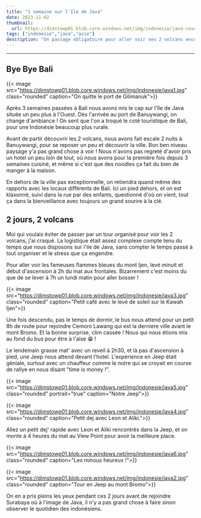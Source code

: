 ```yaml
---
title: "1 semaine sur l'île de Java"
date: 2023-11-02
thumbnail:
  url: https://dimstowp01.blob.core.windows.net/img/indonesie/java-cover.jpg
tags: ["indonesie","java","asie"]
description: "Un passage obligatoire pour aller voir ses 2 volcans encore actifs, Kawah Ijen et le Mont Bromo."
---
```

---

## Bye Bye Bali

{{< image src="https://dimstowp01.blob.core.windows.net/img/indonesie/java1.jpg" class="rounded" caption="On quitte le port de Gilimanuk">}}

Après 3 semaines passées à Bali nous avons mis le cap sur l'île de Java située un peu plus à l'Ouest.
Dès l'arrivée au port de Banuywangi, on change d'ambiance ! On sent que l'on a troqué le coté touristique de Bali, pour une Indonésie beaucoup plus rurale.

Avant de partir découvrir les 2 volcans, nous avons fait escale 2 nuits à Banuywangi, pour se reposer un peu et découvrir la ville. Bon ben niveau paysage y'a pas grand chose à voir ! Nous n'avons pas regreté d'avoir pris un hotel un peu loin de tout, où nous avons pour la première fois depuis 3 semaines cuisiné, et même si c'est que des noodles ça fait du bien de manger à la maison.

En dehors de la ville pas exceptionnelle, on retiendra quand même des rapports avec les locaux différents de Bali. Ici un pied dehors, et on est klaxonné, suivi dans la rue par des enfants, questionné d'où on vient, tout ça dans la bienveillance avec toujours un grand sourire à la clé.

## 2 jours, 2 volcans

Moi qui voulais éviter de passer par un tour organisé pour voir les 2 volcans, j'ai craqué. La logistique était assez complexe compte tenu du temps que nous disposons sur l'ile de Java, sans compter le temps passé à tout organiser et le stress que ça engendre.

Pour aller voir les fameuses flammes bleues du mont Ijen, levé minuit et début d'ascension à 2h du mat aux frontales. Bizarrement c'est moins du que de se lever à 7h un lundi matin pour aller bosser !

{{< image src="https://dimstowp01.blob.core.windows.net/img/indonesie/java3.jpg" class="rounded" caption="Petit café avec le levé de soleil sur le Kawah Ijen">}}

Une fois descendu, pas le temps de dormir, le bus nous attend pour un petit 8h de route pour rejoindre Cemoro Lawang qui est la derniere ville avant le mont Bromo. Et la bonne surprise, clim cassée ! Nous qui nous étions mis au fond du bus pour être à l'aise 😁 !

Le lendemain grasse mat' avec un reveil à 2h30, et là pas d'ascension à pied, une Jeep nous attend devant l'hotel.
L'expérience en Jeep était géniale, surtout avec un chauffeur comme le notre qui se croyait en course de rallye en nous disant "time is money !".

{{< image src="https://dimstowp01.blob.core.windows.net/img/indonesie/java5.jpg" class="rounded" portrait="true" caption="Notre Jeep">}}

{{< image src="https://dimstowp01.blob.core.windows.net/img/indonesie/java4.jpg" class="rounded" caption="Petit dej avec Leon et Aliki.">}}

Allez un petit dej' rapide avec Leon et Aliki rencontrés dans la Jeep, et on monte à 4 heures du mat au View Point pour avoir la meilleure place.

{{< image src="https://dimstowp01.blob.core.windows.net/img/indonesie/java6.jpg" class="rounded" caption="Les minous heureux !">}}

{{< image src="https://dimstowp01.blob.core.windows.net/img/indonesie/java2.jpg" class="rounded" caption="Tour en Jeep au mont Bromo">}}

On en a pris pleins les yeux pendant ces 2 jours avant de rejoindre Surabaya où à l'image de Java, il n'y a pas grand chose à faire sinon observer le quotidien des indonésiens.
